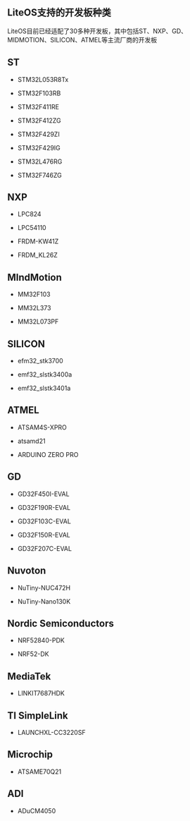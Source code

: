## LiteOS支持的开发板种类

LiteOS目前已经适配了30多种开发板，其中包括ST、NXP、GD、MIDMOTION、SILICON、ATMEL等主流厂商的开发板

## ST

- STM32L053R8Tx

- STM32F103RB

- STM32F411RE

- STM32F412ZG

- STM32F429ZI

- STM32F429IG

- STM32L476RG

- STM32F746ZG

## NXP

- LPC824

- LPC54110

- FRDM-KW41Z

- FRDM_KL26Z

## MIndMotion

- MM32F103

- MM32L373

- MM32L073PF

## SILICON

- efm32_stk3700

- emf32_slstk3400a

- emf32_slstk3401a

## ATMEL

- ATSAM4S-XPRO

- atsamd21

- ARDUINO ZERO PRO

## GD

- GD32F450I-EVAL

- GD32F190R-EVAL

- GD32F103C-EVAL

- GD32F150R-EVAL

- GD32F207C-EVAL

## Nuvoton

- NuTiny-NUC472H

- NuTiny-Nano130K

## Nordic Semiconductors

- NRF52840-PDK

- NRF52-DK

## MediaTek

- LINKIT7687HDK

## TI SimpleLink

- LAUNCHXL-CC3220SF

## Microchip

- ATSAME70Q21

## ADI

- ADuCM4050
